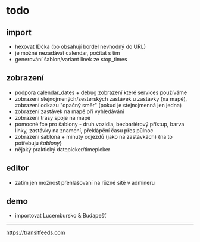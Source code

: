 # todo

## import

- hexovat IDčka (bo obsahují bordel nevhodný do URL)
- je možné nezadávat calendar, počítat s tím
- generování šablon/variant linek ze stop_times

## zobrazení

- podpora calendar_dates + debug zobrazení které services používáme
- zobrazení stejnojmených/sesterských zastávek u zastávky (na mapě), zobrazení odkazu "opačný směr" (pokud je stejnojmenná jen jedna)
- zobrazení zastávek na mapě při vyhledávání
- zobrazení trasy spoje na mapě
- pomocné fce pro šablony - druh vozidla, bezbariérový přístup, barva linky, zastávky na znamení, překlápění času přes půlnoc
- zobrazení šablona + minuty odjezdů (jako na zastávkách) {na to potřebuju *šablony*}
- nějaký praktický datepicker/timepicker

## editor

- zatím jen možnost přehlašování na různé sítě v admineru

## demo

- importovat Lucembursko & Budapešť

---

https://transitfeeds.com
